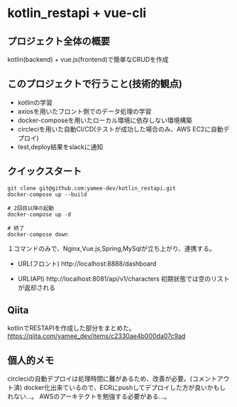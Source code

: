 # kotlin_restapi + vue-cli
## プロジェクト全体の概要
kotlin(backend) + vue.js(frontend)で簡単なCRUDを作成

## このプロジェクトで行うこと(技術的観点)
 - kotlinの学習
 - axiosを用いたフロント側でのデータ処理の学習
 - docker-composeを用いたローカル環境に依存しない環境構築
 - circleciを用いた自動CI/CD(テストが成功した場合のみ、AWS EC2に自動デプロイ)
 - test,deploy結果をslackに通知
 
## クイックスタート
```
git clone git@github.com:yamee-dev/kotlin_restapi.git
docker-compose up --build

# 2回目以降の起動
docker-compose up -d

# 終了
docker-compose down
```
１コマンドのみで、Nginx,Vue.js,Spring,MySqlが立ち上がり、連携する。

 - URL(フロント)
http://localhost:8888/dashboard

 - URL(API)
http://localhost:8081/api/v1/characters
初期状態では空のリストが返却される


## Qiita
kotlinでRESTAPIを作成した部分をまとめた。
https://qiita.com/yamee_dev/items/c2330ae4b000da07c9ad

## 個人的メモ
circleciの自動デプロイは処理時間に難があるため、改善が必要。(コメントアウト済)
docker化出来ているので、ECRにpushしてデプロイした方が良いかもしれない...。
AWSのアーキテクトを勉強する必要がある...。

